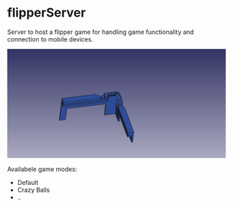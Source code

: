 # flipperServer

Server to host a flipper game for handling game functionality and connection to mobile devices.

![Mock up of flipper board.](./CAD/flipper_quarter.png)

Availabele game modes: 
- Default
- Crazy Balls 
- ..
